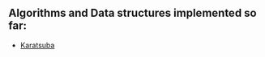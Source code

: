 ## Algorithms and Data structures implemented so far:
- [Karatsuba](https://en.wikipedia.org/wiki/Karatsuba_algorithm)